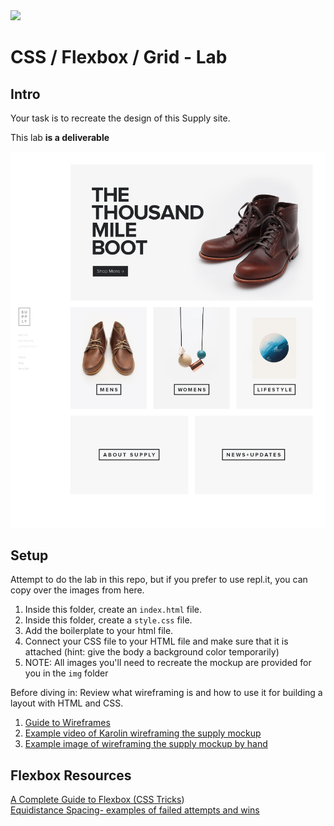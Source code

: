 <img src="https://i.imgur.com/qsSi07H.png">

# CSS / Flexbox / Grid - Lab

## Intro

Your task is to recreate the design of this Supply site.

This lab **is a deliverable**

![](mockup.png)

## Setup

Attempt to do the lab in this repo, but if you prefer to use repl.it, you can copy over the images from here.

1. Inside this folder, create an `index.html` file.<br>
2. Inside this folder, create a `style.css` file.<br>
3. Add the boilerplate to your html file.<br>
4. Connect your CSS file to your HTML file and make sure that it is attached (hint: give the body a background color temporarily)<br>
5. NOTE: All images you'll need to recreate the mockup are provided for you in the `img` folder

Before diving in: Review what wireframing is and how to use it for building a layout with HTML and CSS.

1. [Guide to Wireframes](https://webdesign.tutsplus.com/articles/a-beginners-guide-to-wireframing--webdesign-7399)
2. [Example video of Karolin wireframing the supply mockup](https://youtu.be/fixtY24nzSg)
3. [Example image of wireframing the supply mockup by hand](https://imgur.com/N611F5d.png)

## Flexbox Resources

[A Complete Guide to Flexbox (CSS Tricks](https://css-tricks.com/snippets/css/a-guide-to-flexbox/)) <br>
[Equidistance Spacing- examples of failed attempts and wins](https://css-tricks.com/equidistant-objects-with-css/)
